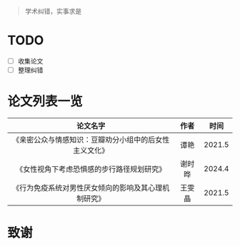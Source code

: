 > 学术纠错，实事求是

# TODO 
- [ ] 收集论文
- [ ] 整理纠错

# 论文列表一览
|论文名字|作者|时间|
| :-----: | :-----: | :----: |
|《亲密公众与情感知识：豆瓣劝分小组中的后女性主义文化》|谭艳|2021.5|
|《女性视角下考虑恐惧感的步行路径规划研究》|谢时晔|2024.4|
|《行为免疫系统对男性厌女倾向的影响及其心理机制研究》|王雯晶|2021.5|

# 致谢

